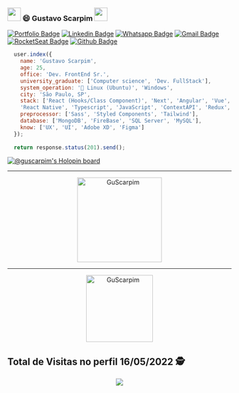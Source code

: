 ### <img src="https://media.giphy.com/media/hvRJCLFzcasrR4ia7z/giphy.gif" width="30px" height="30px"> 😄 Gustavo Scarpim <img src="https://github.com/TheDudeThatCode/TheDudeThatCode/blob/master/Assets/Mario_Hello_Big.gif" width="30px" height="30px"> 


[![Portfolio Badge](https://img.shields.io/badge/-Portfolio-6633cc?style=flat-square&logo=Elixir&logoColor=white&color=black&link=https://gustavoscarpim.com)](https://gustavoscarpim.com)
[![Linkedin Badge](https://img.shields.io/badge/-Linkedin-6633cc?style=flat-square&logo=Linkedin&logoColor=white&color=black&link=https://www.linkedin.com/in/GustavoScarpim/)](https://www.linkedin.com/in/GustavoScarpim/)
[![Whatsapp Badge](https://img.shields.io/badge/-WhatsApp-6633cc?style=flat-square&logo=Whatsapp&logoColor=white&color=black&link=https://whats.link/eduardojose)](https://api.whatsapp.com/send?phone=5511960625389&text=Ol%C3%A1%2C%20Gustavo!)
[![Gmail Badge](https://img.shields.io/badge/-Gmail-c14438?style=flat-square&logo=Gmail&logoColor=white&color=black&link=mailto:gustavoscarpim@gmail.com)](mailto:gustavoscarpim@gmail.com)
[![RocketSeat Badge](https://img.shields.io/badge/-RocketSeat-6633cc?style=flat-square&logo=Polymer-Project&logoColor=white&color=black&link=https://app.rocketseat.com.br/me/gustavoscarpim)](https://app.rocketseat.com.br/me/gustavoscarpim)
[![Github Badge](https://img.shields.io/badge/-GuScarpim-000?style=flat-square&logo=Github&logoColor=white&link=https://github.com/GuScarpim)](https://github.com/GuScarpim)

```javascript
  user.index({
    name: 'Gustavo Scarpim',
    age: 25,
    office: 'Dev. FrontEnd Sr.',
    university_graduate: ['Computer science', 'Dev. FullStack'],
    system_operation: '🐧 Linux (Ubuntu)', 'Windows',
    city: 'São Paulo, SP',
    stack: ['React (Hooks/Class Component)', 'Next', 'Angular', 'Vue', 'Angular', 'Node',
    'React Native', 'Typescript', 'JavaScript', 'ContextAPI', 'Redux', 'Jest', 'Cypress'],
    preprocessor: ['Sass', 'Styled Components', 'Tailwind'],
    database: ['MongoDB', 'FireBase', 'SQL Server', 'MySQL'],
    know: ['UX', 'UI', 'Adobe XD', 'Figma']
  });
  
  return response.status(201).send();
```

[![@guscarpim's Holopin board](https://holopin.me/guscarpim)](https://holopin.io/@guscarpim)

<hr>
<dl align="center">
  <img height="190px" alt="GuScarpim" src="https://github-readme-streak-stats.herokuapp.com/?user=guscarpim&hide_border=true&theme=dark" />
</dl>
<hr>
<dl align="center">
   <img align="center" height="150px" alt="GuScarpim" src="https://github-readme-stats.vercel.app/api?username=guscarpim&count_private=true&show_icons=true&custom_title=Github%20Status&hide=issues&hide_border=true&theme=dark" />
</dl>

## Total de Visitas no perfil 16/05/2022 :detective: <br>
 <p align="center"> 
   <img alingn="center" src="https://profile-counter.glitch.me/guscarpim/count.svg" />
 </p>






